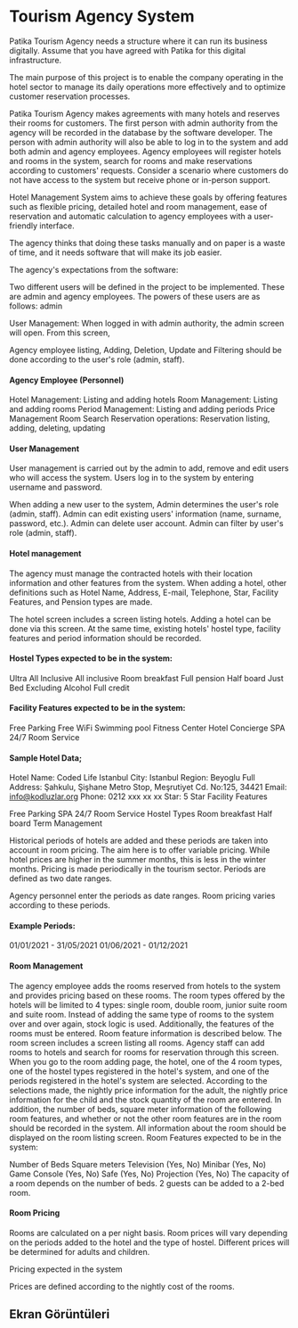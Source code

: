 
# Tourism Agency System

Patika Tourism Agency needs a structure where it can run its business digitally. Assume that you have agreed with Patika for this digital infrastructure.

The main purpose of this project is to enable the company operating in the hotel sector to manage its daily operations more effectively and to optimize customer reservation processes.

Patika Tourism Agency makes agreements with many hotels and reserves their rooms for customers. The first person with admin authority from the agency will be recorded in the database by the software developer. The person with admin authority will also be able to log in to the system and add both admin and agency employees. Agency employees will register hotels and rooms in the system, search for rooms and make reservations according to customers' requests. Consider a scenario where customers do not have access to the system but receive phone or in-person support.

Hotel Management System aims to achieve these goals by offering features such as flexible pricing, detailed hotel and room management, ease of reservation and automatic calculation to agency employees with a user-friendly interface.

The agency thinks that doing these tasks manually and on paper is a waste of time, and it needs software that will make its job easier.

The agency's expectations from the software:

Two different users will be defined in the project to be implemented. These are admin and agency employees. The powers of these users are as follows:
admin

User Management: When logged in with admin authority, the admin screen will open. From this screen,

Agency employee listing,
Adding,
Deletion,
Update and
Filtering should be done according to the user's role (admin, staff).


####  Agency Employee (Personnel)

Hotel Management: Listing and adding hotels
Room Management: Listing and adding rooms
Period Management: Listing and adding periods
Price Management
Room Search
Reservation operations: Reservation listing, adding, deleting, updating


####  User Management

User management is carried out by the admin to add, remove and edit users who will access the system. Users log in to the system by entering username and password.

When adding a new user to the system, Admin determines the user's role (admin, staff).
Admin can edit existing users' information (name, surname, password, etc.).
Admin can delete user account.
Admin can filter by user's role (admin, staff).


####  Hotel management

The agency must manage the contracted hotels with their location information and other features from the system. When adding a hotel, other definitions such as Hotel Name, Address, E-mail, Telephone, Star, Facility Features, and Pension types are made.

The hotel screen includes a screen listing hotels. Adding a hotel can be done via this screen. At the same time, existing hotels' hostel type, facility features and period information should be recorded.



####  Hostel Types expected to be in the system:

Ultra All Inclusive
All inclusive
Room breakfast
Full pension
Half board
Just Bed
Excluding Alcohol Full credit


#### Facility Features expected to be in the system:

Free Parking
Free WiFi
Swimming pool
Fitness Center
Hotel Concierge
SPA
24/7 Room Service


####   Sample Hotel Data;

Hotel Name: Coded Life Istanbul
City: Istanbul
Region: Beyoglu
Full Address: Şahkulu, Şişhane Metro Stop, Meşrutiyet Cd. No:125, 34421
Email: info@kodluzlar.org
Phone: 0212 xxx xx xx
Star: 5 Star
Facility Features

Free Parking
SPA
24/7 Room Service
Hostel Types
Room breakfast
Half board
Term Management

Historical periods of hotels are added and these periods are taken into account in room pricing. The aim here is to offer variable pricing. While hotel prices are higher in the summer months, this is less in the winter months. Pricing is made periodically in the tourism sector. Periods are defined as two date ranges.

Agency personnel enter the periods as date ranges. Room pricing varies according to these periods.



#### Example Periods:

01/01/2021 - 31/05/2021
01/06/2021 - 01/12/2021


#### Room Management

The agency employee adds the rooms reserved from hotels to the system and provides pricing based on these rooms. The room types offered by the hotels will be limited to 4 types: single room, double room, junior suite room and suite room. Instead of adding the same type of rooms to the system over and over again, stock logic is used. Additionally, the features of the rooms must be entered. Room feature information is described below. The room screen includes a screen listing all rooms. Agency staff can add rooms to hotels and search for rooms for reservation through this screen. When you go to the room adding page, the hotel, one of the 4 room types, one of the hostel types registered in the hotel's system, and one of the periods registered in the hotel's system are selected. According to the selections made, the nightly price information for the adult, the nightly price information for the child and the stock quantity of the room are entered. In addition, the number of beds, square meter information of the following room features, and whether or not the other room features are in the room should be recorded in the system. All information about the room should be displayed on the room listing screen. Room Features expected to be in the system:

Number of Beds
Square meters
Television (Yes, No)
Minibar (Yes, No)
Game Console (Yes, No)
Safe (Yes, No)
Projection (Yes, No)
The capacity of a room depends on the number of beds. 2 guests can be added to a 2-bed room.



#### Room Pricing

Rooms are calculated on a per night basis. Room prices will vary depending on the periods added to the hotel and the type of hostel. Different prices will be determined for adults and children.

Pricing expected in the system

Prices are defined according to the nightly cost of the rooms.


## Ekran Görüntüleri


    
